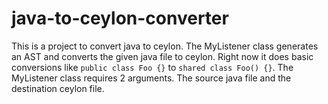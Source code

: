 # java-to-ceylon-converter

This is a project to convert java to ceylon. 
The MyListener class generates an AST and converts the given java file to ceylon.
Right now it does basic conversions like `public class Foo {}` to `shared class Foo() {}`. 
The MyListener class requires 2 arguments. The source java file and the destination ceylon file.
